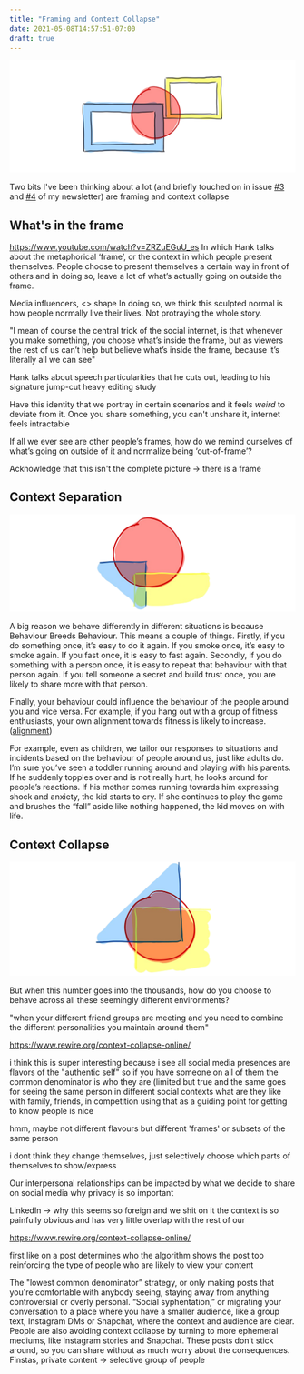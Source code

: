 ```yaml
---
title: "Framing and Context Collapse"
date: 2021-05-08T14:57:51-07:00
draft: true
---
```


![Abstract illustration of a blob framed by two picture frames](images/title.png)

Two bits I've been thinking about a lot (and briefly touched on in issue [#3](https://buttondown.email/jacky/archive/spider-man-neurons-hearing-fractals-and-fulfilment) and [#4](https://buttondown.email/jacky/archive/sun-sneezing-infrastructure-moderation-and-why) of my newsletter) are framing and context collapse 

## What's in the frame
https://www.youtube.com/watch?v=ZRZuEGuU_es
In which Hank talks about the metaphorical ‘frame’, or the context in which people present themselves. People choose to present themselves a certain way in front of others and in doing so, leave a lot of what’s actually going on outside the frame. 

Media influencers, <> shape 
In doing so, we think this sculpted normal is how people normally live their lives. Not protraying the whole story.

"I mean of course the central trick of the social internet, is that whenever you make something, you choose what’s inside the frame, but as viewers the rest of us can’t help but believe what’s inside the frame, because it’s literally all we can see"

Hank talks about speech particularities that he cuts out, leading to his signature jump-cut heavy editing study

Have this identity that we portray in certain scenarios and it feels *weird* to deviate from it.
Once you share something, you can't unshare it, internet feels intractable

If all we ever see are other people’s frames, how do we remind ourselves of what’s going on outside of it and normalize being ‘out-of-frame’?

Acknowledge that this isn't the complete picture -> there is a frame

## Context Separation
![Abstract illustration of a blob framed by two picture frames](images/context-separation.png)

A big reason we behave differently in different situations is because Behaviour Breeds Behaviour. This means a couple of things. Firstly, if you do something once, it’s easy to do it again. If you smoke once, it’s easy to smoke again. If you fast once, it is easy to fast again. Secondly, if you do something with a person once, it is easy to repeat that behaviour with that person again. If you tell someone a secret and build trust once, you are likely to share more with that person.

Finally, your behaviour could influence the behaviour of the people around you and vice versa. For example, if you hang out with a group of fitness enthusiasts, your own alignment towards fitness is likely to increase. ([alignment](/posts/collaborative-thinking))

For example, even as children, we tailor our responses to situations and incidents based on the behaviour of people around us, just like adults do. I’m sure you’ve seen a toddler running around and playing with his parents. If he suddenly topples over and is not really hurt, he looks around for people’s reactions. If his mother comes running towards him expressing shock and anxiety, the kid starts to cry. If she continues to play the game and brushes the “fall” aside like nothing happened, the kid moves on with life.

## Context Collapse
![Abstract illustration of a blob framed by two picture frames](images/context-collapse.png)

But when this number goes into the thousands, how do you choose to behave across all these seemingly different environments?

"when your different friend groups are meeting and you need to combine the different personalities you maintain around them"

https://www.rewire.org/context-collapse-online/

i think this is super interesting because i see all social media presences are flavors of the "authentic self"
so if you have someone on all of them the common denominator is who they are (limited but true
and the same goes for seeing the same person in different social contexts
what are they like with family, friends, in competition
using that as a guiding point for getting to know people is nice

hmm, maybe not different flavours but different 'frames' or subsets of the same person

i dont think they change themselves, just selectively choose which parts of themselves to show/express

Our interpersonal relationships can be impacted by what we decide to share on social media
why privacy is so important

LinkedIn -> why this seems so foreign and we shit on it
the context is so painfully obvious and has very little overlap with the rest of our 

https://www.rewire.org/context-collapse-online/

first like on a post determines who the algorithm shows the post too
reinforcing the type of people who are likely to view your content

The "lowest common denominator” strategy, or only making posts that you're comfortable with anybody seeing, staying away from anything controversial or overly personal.
“Social syphentation,” or migrating your conversation to a place where you have a smaller audience, like a group text, Instagram DMs or Snapchat, where the context and audience are clear.
People are also avoiding context collapse by turning to more ephemeral mediums, like Instagram stories and Snapchat. These posts don’t stick around, so you can share without as much worry about the consequences.
Finstas, private content -> selective group of people
